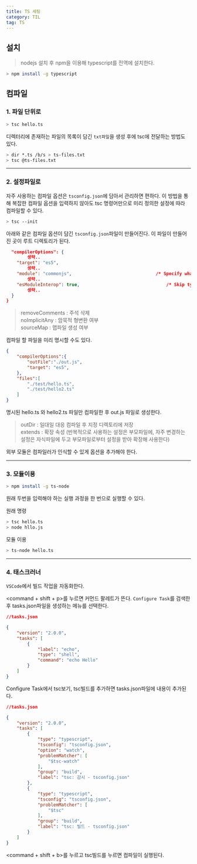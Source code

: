 ```yaml
---
title: TS 세팅
category: TIL
tag: TS
---
```


## 설치

>nodejs 설치 후 npm을 이용해 typescript를 전역에 설치한다.

```bash
> npm install -g typescript
```

## 컴파일

### 1. 파일 단위로

```bash
> tsc hello.ts
```

디렉터리에 존재하는 파일의 목록이 담긴 `txt파일`을 생성 후에 tsc에 전달하는 방법도 있다.
```bash
> dir *.ts /b/s > ts-files.txt
> tsc @ts-files.txt
```
---

### 2. 설정파일로

자주 사용하는 컴파일 옵션은 `tsconfig.json`에 담아서 관리하면 편하다. 이 방법을 통해 복잡한 컴파일 옵션을 입력하지 않아도 tsc 명령어만으로 미리 정의한 설정에 따라 컴파일할 수 있다.

```bash
> tsc --init
```

아래와 같은 컴파일 옵션이 담긴 `tsconfig.json`파일이 만들어진다. 이 파일이 만들어진 곳이 루트 디렉토리가 된다.

```json
  "compilerOptions": {
        생략..
    "target": "es5",   
        생략..
    "module": "commonjs",                                /* Specify what module code is generated. */
        생략..
    "esModuleInterop": true,                                 /* Skip type checking all .d.ts files. */
        생략..
  }
}
```

>removeComments : 주석 삭제<br>
>noImplicitAny : 암묵적 형변환 여부<br>
>sourceMap : 맵파일 생성 여부

컴파일 할 파일을 미리 명시할 수도 있다.

```json
{
    "compilerOptions":{
        "outFile":"./out.js",
        "target": "es5",
    },
    "files":[
        "./test/hello.ts",
        "./test/hello2.ts"
    ]
}
```
명시된 hello.ts 와 hello2.ts 파일만 컴파일한 후 out.js 파일로 생성한다.

>outDir : 일대일 대응 컴파일 후 지정 디렉토리에 저장<br>
>extends : 확장 속성 (반복적으로 사용하는 설정은 부모파일에, 자주 변경하는 설정은 자식파일에 두고 부모파일로부터 설정을 받아 확장해 사용한다)

외부 모듈은 컴파일러가 인식할 수 있게 옵션을 추가해야 한다.

---

### 3. 모듈이용

```bash
> npm install -g ts-node
```

원래 두번을 입력해야 하는 실행 과정을 한 번으로 실행할 수 있다.

<p>원래 명령</p>

```bash
> tsc hello.ts
> node hllo.js
```
<p>모듈 이용</p>

```bash
> ts-node hello.ts
```

---

### 4. 태스크러너

`VSCode`에서 빌드 작업을 자동화한다.

\<command + shift + p>를 누르면 커먼드 팔레트가 뜬다. `Configure Task`를 검색한 후 tasks.json파일을 생성하는 메뉴를 선택한다.

```json
//tasks.json

{
    "version": "2.0.0",
    "tasks": [
        {
            "label": "echo",
            "type": "shell",
            "command": "echo Hello"
        }
    ]
}
```
Configure Task에서 tsc보기, tsc빌드를 추가하면 tasks.json파일에 내용이 추가된다.

```json
//tasks.json

{
	"version": "2.0.0",
	"tasks": [
		{
			"type": "typescript",
			"tsconfig": "tsconfig.json",
			"option": "watch",
			"problemMatcher": [
				"$tsc-watch"
			],
			"group": "build",
			"label": "tsc: 감시 - tsconfig.json"
		},
		{
			"type": "typescript",
			"tsconfig": "tsconfig.json",
			"problemMatcher": [
				"$tsc"
			],
			"group": "build",
			"label": "tsc: 빌드 - tsconfig.json"
		}
	]
}
```

\<command + shift + b>를 누르고 tsc빌드를 누르면 컴파일이 실행된다.

